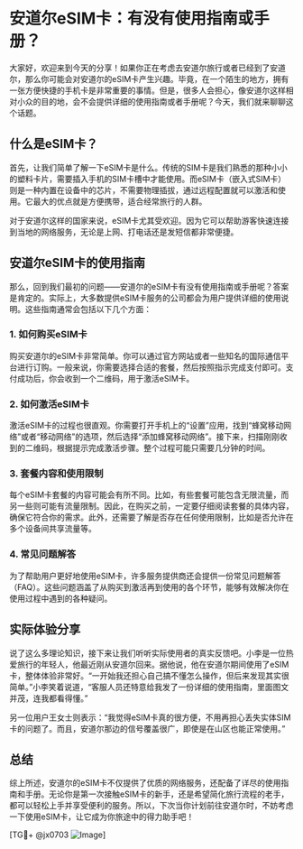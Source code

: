 # 安道尔eSIM卡：有没有使用指南或手册？

大家好，欢迎来到今天的分享！如果你正在考虑去安道尔旅行或者已经到了安道尔，那么你可能会对安道尔的eSIM卡产生兴趣。毕竟，在一个陌生的地方，拥有一张方便快捷的手机卡是非常重要的事情。但是，很多人会担心，像安道尔这样相对小众的目的地，会不会提供详细的使用指南或者手册呢？今天，我们就来聊聊这个话题。

## 什么是eSIM卡？

首先，让我们简单了解一下eSIM卡是什么。传统的SIM卡是我们熟悉的那种小小的塑料卡片，需要插入手机的SIM卡槽中才能使用。而eSIM卡（嵌入式SIM卡）则是一种内置在设备中的芯片，不需要物理插拔，通过远程配置就可以激活和使用。它最大的优点就是方便携带，适合经常旅行的人群。

对于安道尔这样的国家来说，eSIM卡尤其受欢迎。因为它可以帮助游客快速连接到当地的网络服务，无论是上网、打电话还是发短信都非常便捷。

## 安道尔eSIM卡的使用指南

那么，回到我们最初的问题——安道尔的eSIM卡有没有使用指南或手册呢？答案是肯定的。实际上，大多数提供eSIM卡服务的公司都会为用户提供详细的使用说明。这些指南通常会包括以下几个方面：

### 1. 如何购买eSIM卡
购买安道尔的eSIM卡非常简单。你可以通过官方网站或者一些知名的国际通信平台进行订购。一般来说，你需要选择合适的套餐，然后按照指示完成支付即可。支付成功后，你会收到一个二维码，用于激活eSIM卡。

### 2. 如何激活eSIM卡
激活eSIM卡的过程也很直观。你需要打开手机上的“设置”应用，找到“蜂窝移动网络”或者“移动网络”的选项，然后选择“添加蜂窝移动网络”。接下来，扫描刚刚收到的二维码，根据提示完成激活步骤。整个过程可能只需要几分钟的时间。

### 3. 套餐内容和使用限制
每个eSIM卡套餐的内容可能会有所不同。比如，有些套餐可能包含无限流量，而另一些则可能有流量限制。因此，在购买之前，一定要仔细阅读套餐的具体内容，确保它符合你的需求。此外，还需要了解是否存在任何使用限制，比如是否允许在多个设备间共享流量等。

### 4. 常见问题解答
为了帮助用户更好地使用eSIM卡，许多服务提供商还会提供一份常见问题解答（FAQ）。这些问题涵盖了从购买到激活再到使用的各个环节，能够有效解决你在使用过程中遇到的各种疑问。

## 实际体验分享

说了这么多理论知识，接下来让我们听听实际使用者的真实反馈吧。小李是一位热爱旅行的年轻人，他最近刚从安道尔回来。据他说，他在安道尔期间使用了eSIM卡，整体体验非常好。“一开始我还担心自己搞不懂怎么操作，但后来发现其实很简单。”小李笑着说道，“客服人员还特意给我发了一份详细的使用指南，里面图文并茂，连我都看得懂。”

另一位用户王女士则表示：“我觉得eSIM卡真的很方便，不用再担心丢失实体SIM卡的问题了。而且，安道尔那边的信号覆盖很广，即使是在山区也能正常使用。”

## 总结

综上所述，安道尔的eSIM卡不仅提供了优质的网络服务，还配备了详尽的使用指南和手册。无论你是第一次接触eSIM卡的新手，还是希望简化旅行流程的老手，都可以轻松上手并享受便利的服务。所以，下次当你计划前往安道尔时，不妨考虑一下使用eSIM卡，让它成为你旅途中的得力助手吧！

[TG💪+ @jx0703 ![Image](https://github.com/user-attachments/assets/dbca1d08-cadb-493c-b0ec-ad6f7a83f270)]